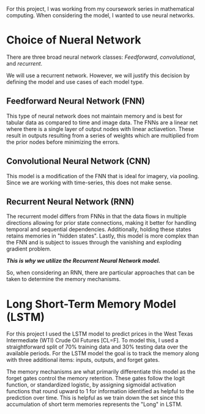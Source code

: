 For this project, I was working from my coursework series in mathematical computing. When considering the model, I wanted to use neural networks.

# Choice of Nueral Network

There are three broad neural network classes: *Feedforward*, *convolutional*, and *recurrent*.

We will use a recurrent network. However, we will justify this decision by defining the model and use cases of each model type.

## Feedforward Neural Network (FNN)

This type of neural network does not maintain memory and is best for tabular data as compared to time and image data. The FNNs are a linear net where there is a single layer of output nodes with linear actiavetion. These result in outputs resulting from a series of weights which are multiplied from the prior nodes before minimizing the errors.

## Convolutional Neural Network (CNN)

This model is a modification of the FNN that is ideal for imagery, via pooling. Since we are working with time-series, this does not make sense.
## Recurrent Neural Network (RNN)

The recurrent model differs from FNNs in that the data flows in multiple directions allowing for prior state connections, making it better for handling temporal and sequential dependencies. Additionally, holding these states retains memories in "hidden states". Lastly, this model is more complex than the FNN and is subject to issues through the vanishing and exploding gradient problem.

***This is why we utilize the Recurrent Neural Network model.***

So, when considering an RNN, there are particular approaches that can be taken to determine the memory mechanisms.

# Long Short-Term Memory Model (LSTM)

For this project I used the LSTM model to predict prices in the West Texas Intermediate (WTI) Crude Oil Futures [CL=F]. To model this, I used a straightforward split of 70% training data and 30% testing data over the available periods. For the LSTM model the goal is to track the memory along with three additional items: inputs, outputs, and forget gates. 

The memory mechanisms are what primarily differentiate this model as the forget gates control the memory retention. These gates follow the logit function, or standardized logistic, by assigning sigmoidal activation functions that round upward to 1 for information identified as helpful to the prediction over time. This is helpful as we train down the set since this accumulation of short term memories represents the "Long" in LSTM.
